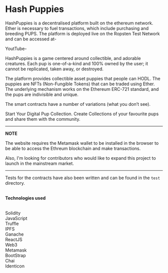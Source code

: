 # Hash Puppies

HashPuppies is a decentralised platform built on the ethereum network. Ether is necessary to fuel transactions, which include purchasing and breeding PUPS. The platform is deployed live on the Ropsten Test Network and can be accessed at-

YoutTube-

HashPuppies is a game centered around collectible, and adorable creatures. Each pup is one-of-a-kind and 100% owned by the user; it cannot be replicated, taken away, or destroyed.

The platform provides collectible asset puppies that people can HODL. The puppies are NFTs (Non-Fungible Tokens) that can be traded using Ether.
The underlying mechanism works on the Ethereum ERC-721 standard, and the pups are indivisible and unique.

The smart contracts have a number of variations (what you don’t see).

Start Your Digital Pup Collection. Create Collections of your favourite pups and share them with the community.


---

**NOTE**

The website requires the Metamask wallet to be installed in the browser to be able to access the Ethreum blockchain and make transactions.

Also, I'm looking for contributors who would like to expand this project to launch in the mainstream market.

---

Tests for the contracts have also been written and can be found in the `test` directory.

<br/>
<b>Technologies used</b>

<br/>
<br/>

Solidity
<br/>
JavaScript
<br/>
Truffle
<br/>
IPFS
<br/>
Ganache
<br/>
ReactJS
<br/>
Web3
<br/>
Metamask
<br/>
BootStrap
<br/>
Chai
<br/>
Identicon